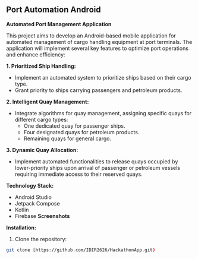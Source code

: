 ## Port Automation Android

**Automated Port Management Application**

This project aims to develop an Android-based mobile application for automated management of cargo handling equipment at port terminals. The application will implement several key features to optimize port operations and enhance efficiency:

**1. Prioritized Ship Handling:**

- Implement an automated system to prioritize ships based on their cargo type.
- Grant priority to ships carrying passengers and petroleum products.

**2. Intelligent Quay Management:**

- Integrate algorithms for quay management, assigning specific quays for different cargo types:
    - One dedicated quay for passenger ships.
    - Four designated quays for petroleum products.
    - Remaining quays for general cargo.

**3. Dynamic Quay Allocation:**

- Implement automated functionalities to release quays occupied by lower-priority ships upon arrival of passenger or petroleum vessels requiring immediate access to their reserved quays.

**Technology Stack:**

- Android Studio
- Jetpack Compose 
- Kotlin
- Firebase 
**Screenshots**


**Installation:**

1. Clone the repository:

```bash
git clone [https://github.com/IDIR2626/HackathonApp.git)
